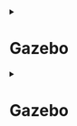 <details>
  <summary><h1>Gazebo </h1></summary>
  
  Gazebo is an open-source 3D robotics simulator. With Gazebo you are able to create a 3D scenario on your computer with robots, obstacles and many other objects. Gazebo also uses a physical engine for illumination, gravity, inertia, etc. You can evaluate and test your robot in difficult or dangerous scenarios without any harm to your robot. Most of the time it is faster to run a simulator instead of starting the whole scenario on your real robot.
  
  <p align="center">
    <img width=500 src="https://github.com/AMC-IITBHU/ROS-Summer-Camp-22/blob/WEEK2BRANCH/Week%202/assests/images%20(1).jpeg">
  </p>
  
  So let's start learning what gazebo really is :-
  
  # Part 1 - 
  
  Action first before the theory! Let's create a project in gazebo. Create a new package in your workspace with name of your choice. For now I am using the name "gazebo_tutorials". Inside the package create a folder world. Create a new file inside the folder with extension .world and place the following content (just do copy paste)
  
  ```xml
  <sdf version='1.7'>
  <world name='default'>
    <light name='sun' type='directional'>
      <cast_shadows>1</cast_shadows>
      <pose>0 0 10 0 -0 0</pose>
      <diffuse>0.8 0.8 0.8 1</diffuse>
      <specular>0.2 0.2 0.2 1</specular>
      <attenuation>
        <range>1000</range>
        <constant>0.9</constant>
        <linear>0.01</linear>
        <quadratic>0.001</quadratic>
      </attenuation>
      <direction>-0.5 0.1 -0.9</direction>
      <spot>
        <inner_angle>0</inner_angle>
        <outer_angle>0</outer_angle>
        <falloff>0</falloff>
      </spot>
    </light>
    <model name='ground_plane'>
      <static>1</static>
      <link name='link'>
        <collision name='collision'>
          <geometry>
            <plane>
              <normal>0 0 1</normal>
              <size>100 100</size>
            </plane>
          </geometry>
          <surface>
            <contact>
              <collide_bitmask>65535</collide_bitmask>
              <ode/>
            </contact>
            <friction>
              <ode>
                <mu>100</mu>
                <mu2>50</mu2>
              </ode>
              <torsional>
                <ode/>
              </torsional>
            </friction>
            <bounce/>
          </surface>
          <max_contacts>10</max_contacts>
        </collision>
        <visual name='visual'>
          <cast_shadows>0</cast_shadows>
          <geometry>
            <plane>
              <normal>0 0 1</normal>
              <size>100 100</size>
            </plane>
          </geometry>
          <material>
            <script>
              <uri>file://media/materials/scripts/gazebo.material</uri>
              <name>Gazebo/Grey</name>
            </script>
          </material>
        </visual>
        <self_collide>0</self_collide>
        <enable_wind>0</enable_wind>
        <kinematic>0</kinematic>
      </link>
    </model>
    <gravity>0 0 -9.8</gravity>
    <magnetic_field>6e-06 2.3e-05 -4.2e-05</magnetic_field>
    <atmosphere type='adiabatic'/>
    <physics type='ode'>
      <max_step_size>0.001</max_step_size>
      <real_time_factor>1</real_time_factor>
      <real_time_update_rate>1000</real_time_update_rate>
    </physics>
    <scene>
      <ambient>0.4 0.4 0.4 1</ambient>
      <background>0.7 0.7 0.7 1</background>
      <shadows>1</shadows>
    </scene>
    <wind/>
    <spherical_coordinates>
      <surface_model>EARTH_WGS84</surface_model>
      <latitude_deg>0</latitude_deg>
      <longitude_deg>0</longitude_deg>
      <elevation>0</elevation>
      <heading_deg>0</heading_deg>
    </spherical_coordinates>
    <model name='unit_box'>
      <pose>-1.53411 -1.50222 0.5 0 -0 0</pose>
      <link name='link'>
        <inertial>
          <mass>1</mass>
          <inertia>
            <ixx>0.166667</ixx>
            <ixy>0</ixy>
            <ixz>0</ixz>
            <iyy>0.166667</iyy>
            <iyz>0</iyz>
            <izz>0.166667</izz>
          </inertia>
          <pose>0 0 0 0 -0 0</pose>
        </inertial>
        <collision name='collision'>
          <geometry>
            <box>
              <size>1 1 1</size>
            </box>
          </geometry>
          <max_contacts>10</max_contacts>
          <surface>
            <contact>
              <ode/>
            </contact>
            <bounce/>
            <friction>
              <torsional>
                <ode/>
              </torsional>
              <ode/>
            </friction>
          </surface>
        </collision>
        <visual name='visual'>
          <geometry>
            <box>
              <size>1 1 1</size>
            </box>
          </geometry>
          <material>
            <script>
              <name>Gazebo/Grey</name>
              <uri>file://media/materials/scripts/gazebo.material</uri>
            </script>
          </material>
        </visual>
        <self_collide>0</self_collide>
        <enable_wind>0</enable_wind>
        <kinematic>0</kinematic>
      </link>
    </model>
    <model name='Mailbox'>
      <link name='link'>
        <collision name='collision'>
          <geometry>
            <mesh>
              <uri>model://mailbox/meshes/mailbox.dae</uri>
            </mesh>
          </geometry>
          <max_contacts>10</max_contacts>
          <surface>
            <contact>
              <ode/>
            </contact>
            <bounce/>
            <friction>
              <torsional>
                <ode/>
              </torsional>
              <ode/>
            </friction>
          </surface>
        </collision>
        <visual name='visual'>
          <geometry>
            <mesh>
              <uri>model://mailbox/meshes/mailbox.dae</uri>
            </mesh>
          </geometry>
          <material>
            <script>
              <uri>model://mailbox/materials/scripts</uri>
              <uri>model://mailbox/materials/textures</uri>
              <name>Mailbox/Diffuse</name>
            </script>
          </material>
        </visual>
        <self_collide>0</self_collide>
        <inertial>
          <pose>0 0 0 0 -0 0</pose>
          <inertia>
            <ixx>1</ixx>
            <ixy>0</ixy>
            <ixz>0</ixz>
            <iyy>1</iyy>
            <iyz>0</iyz>
            <izz>1</izz>
          </inertia>
          <mass>1</mass>
        </inertial>
        <enable_wind>0</enable_wind>
        <kinematic>0</kinematic>
      </link>
      <pose>0.730733 2.14938 0 0 -0 0</pose>
    </model>
    <model name='table_marble'>
      <static>1</static>
      <pose>2.89095 -1.16521 0.648 0 -0 0</pose>
      <link name='link'>
        <collision name='collision'>
          <geometry>
            <mesh>
              <uri>model:///table_marble/meshes/table_lightmap.dae</uri>
              <scale>0.25 0.25 0.25</scale>
            </mesh>
          </geometry>
          <max_contacts>10</max_contacts>
          <surface>
            <contact>
              <ode/>
            </contact>
            <bounce/>
            <friction>
              <torsional>
                <ode/>
              </torsional>
              <ode/>
            </friction>
          </surface>
        </collision>
        <visual name='visual'>
          <geometry>
            <mesh>
              <uri>model://table_marble/meshes/table_lightmap.dae</uri>
              <scale>0.25 0.25 0.25</scale>
            </mesh>
          </geometry>
          <material>
            <script>
              <uri>model://table_marble/materials/scripts</uri>
              <uri>model://table_marble/materials/textures</uri>
              <name>Table/Marble_Lightmap</name>
            </script>
            <lighting>0</lighting>
          </material>
        </visual>
        <self_collide>0</self_collide>
        <enable_wind>0</enable_wind>
        <kinematic>0</kinematic>
      </link>
    </model>
    <light name='sun' type='directional'>
      <cast_shadows>1</cast_shadows>
      <pose>0.120272 -0.218971 10 0 -0 0</pose>
      <diffuse>0.8 0.8 0.8 1</diffuse>
      <specular>0.2 0.2 0.2 1</specular>
      <attenuation>
        <range>1000</range>
        <constant>0.9</constant>
        <linear>0.01</linear>
        <quadratic>0.001</quadratic>
      </attenuation>
      <direction>-0.5 0.1 -0.9</direction>
    </light>
    <model name='cafe_table'>
      <static>1</static>
      <link name='link'>
        <collision name='surface'>
          <pose>0 0 0.755 0 -0 0</pose>
          <geometry>
            <box>
              <size>0.913 0.913 0.04</size>
            </box>
          </geometry>
          <max_contacts>10</max_contacts>
          <surface>
            <contact>
              <ode/>
            </contact>
            <bounce/>
            <friction>
              <torsional>
                <ode/>
              </torsional>
              <ode/>
            </friction>
          </surface>
        </collision>
        <collision name='column'>
          <pose>0 0 0.37 0 -0 0</pose>
          <geometry>
            <box>
              <size>0.042 0.042 0.74</size>
            </box>
          </geometry>
          <max_contacts>10</max_contacts>
          <surface>
            <contact>
              <ode/>
            </contact>
            <bounce/>
            <friction>
              <torsional>
                <ode/>
              </torsional>
              <ode/>
            </friction>
          </surface>
        </collision>
        <collision name='base'>
          <pose>0 0 0.02 0 -0 0</pose>
          <geometry>
            <box>
              <size>0.56 0.56 0.04</size>
            </box>
          </geometry>
          <max_contacts>10</max_contacts>
          <surface>
            <contact>
              <ode/>
            </contact>
            <bounce/>
            <friction>
              <torsional>
                <ode/>
              </torsional>
              <ode/>
            </friction>
          </surface>
        </collision>
        <visual name='visual'>
          <geometry>
            <mesh>
              <uri>model://cafe_table/meshes/cafe_table.dae</uri>
            </mesh>
          </geometry>
        </visual>
        <self_collide>0</self_collide>
        <enable_wind>0</enable_wind>
        <kinematic>0</kinematic>
      </link>
      <pose>4.93489 1.74308 0 0 -0 0</pose>
    </model>
    <model name='first_2015_trash_can'>
      <link name='link'>
        <inertial>
          <pose>0 0 0.3683 0 -0 0</pose>
          <mass>4.83076</mass>
          <inertia>
            <ixx>0.281534</ixx>
            <ixy>0</ixy>
            <ixz>0</ixz>
            <iyy>0.281534</iyy>
            <iyz>0</iyz>
            <izz>0.126223</izz>
          </inertia>
        </inertial>
        <visual name='visual'>
          <geometry>
            <mesh>
              <uri>model://first_2015_trash_can/meshes/trash_can.dae</uri>
            </mesh>
          </geometry>
        </visual>
        <collision name='collision'>
          <geometry>
            <mesh>
              <uri>model://first_2015_trash_can/meshes/trash_can.dae</uri>
            </mesh>
          </geometry>
          <max_contacts>10</max_contacts>
          <surface>
            <contact>
              <ode/>
            </contact>
            <bounce/>
            <friction>
              <torsional>
                <ode/>
              </torsional>
              <ode/>
            </friction>
          </surface>
        </collision>
        <self_collide>0</self_collide>
        <enable_wind>0</enable_wind>
        <kinematic>0</kinematic>
      </link>
      <pose>4.52055 -4.82605 0 0 -0 0</pose>
    </model>
    <state world_name='default'>
      <sim_time>106 649000000</sim_time>
      <real_time>107 71423633</real_time>
      <wall_time>1653808482 782998527</wall_time>
      <iterations>106649</iterations>
      <model name='Mailbox'>
        <pose>0.730733 2.14938 -9e-06 -9e-06 1e-06 0</pose>
        <scale>1 1 1</scale>
        <link name='link'>
          <pose>0.730733 2.14938 -9e-06 -9e-06 1e-06 0</pose>
          <velocity>0 0 0 0 -0 0</velocity>
          <acceleration>0 0 -9.8 0 -0 0</acceleration>
          <wrench>0 0 -9.8 0 -0 0</wrench>
        </link>
      </model>
      <model name='cafe_table'>
        <pose>4.93489 1.74308 0 0 -0 0</pose>
        <scale>1 1 1</scale>
        <link name='link'>
          <pose>4.93489 1.74308 0 0 -0 0</pose>
          <velocity>0 0 0 0 -0 0</velocity>
          <acceleration>0 0 0 0 -0 0</acceleration>
          <wrench>0 0 0 0 -0 0</wrench>
        </link>
      </model>
      <model name='first_2015_trash_can'>
        <pose>4.52057 -4.82606 1e-06 7e-06 -6e-06 -9.1e-05</pose>
        <scale>1 1 1</scale>
        <link name='link'>
          <pose>4.52057 -4.82606 1e-06 7e-06 -6e-06 -9.1e-05</pose>
          <velocity>0 0 0 0 -0 0</velocity>
          <acceleration>5.42105 -0.77753 3.13165 -1.03069 0.989248 3.14157</acceleration>
          <wrench>26.1878 -3.75606 15.1283 0 -0 0</wrench>
        </link>
      </model>
      <model name='ground_plane'>
        <pose>0 0 0 0 -0 0</pose>
        <scale>1 1 1</scale>
        <link name='link'>
          <pose>0 0 0 0 -0 0</pose>
          <velocity>0 0 0 0 -0 0</velocity>
          <acceleration>0 0 0 0 -0 0</acceleration>
          <wrench>0 0 0 0 -0 0</wrench>
        </link>
      </model>
      <model name='table_marble'>
        <pose>2.89095 -1.16521 0.648 0 -0 0</pose>
        <scale>1 1 1</scale>
        <link name='link'>
          <pose>2.89095 -1.16521 0.648 0 -0 0</pose>
          <velocity>0 0 0 0 -0 0</velocity>
          <acceleration>0 0 0 0 -0 0</acceleration>
          <wrench>0 0 0 0 -0 0</wrench>
        </link>
      </model>
      <model name='unit_box'>
        <pose>-1.53411 -1.50222 0.499995 0 1e-05 0</pose>
        <scale>1 1 1</scale>
        <link name='link'>
          <pose>-1.53411 -1.50222 0.499995 0 1e-05 0</pose>
          <velocity>0 0 0 0 -0 0</velocity>
          <acceleration>0.010615 -0.006191 -9.78231 0.012424 0.021225 1.8e-05</acceleration>
          <wrench>0.010615 -0.006191 -9.78231 0 -0 0</wrench>
        </link>
      </model>
      <light name='sun'>
        <pose>0 0 10 0 -0 0</pose>
      </light>
    </state>
    <gui fullscreen='0'>
      <camera name='user_camera'>
        <pose>-1.1263 -18.8954 54.7285 -0 1.2578 1.0602</pose>
        <view_controller>orbit</view_controller>
        <projection_type>perspective</projection_type>
      </camera>
    </gui>
  </world>
</sdf>
```

  Let the full name of file be new.world
  
  Now open a terminal and navigate to the world folder that we created and type
  
  ```bash
  gazebo new.world
  ```
  
  And you will see a new window of gazebo with some models in it.
  
  # Part 2 :
  
  Now we need to learn how to launch gazebo from a launch file. You definately don't want to open gazebo everytime by opening a terminal and then navigating to the folder containing launch file and blah blah. You need to learn to open gazebo from a launch file. 
  
  <p align="center">
    <img width=500 src="https://github.com/AMC-IITBHU/ROS-Summer-Camp-22/blob/WEEK2BRANCH/Week%202/assests/gazebo_meme.jpeg">
  </p>
  
  Make new launch file in the package gazebo_tutorial. Let the name be my_world.launch and paste the following content
  
  ```xml
<?xml version="1.0" encoding="UTF-8" ?>
<launch>
        <!-- overwriting these args -->
        <arg name="debug" default="false" />
        <arg name="gui" default="true" />
        <arg name="pause" default="false" />
        <arg name="world" default="$(find gazebo_tutorial)/world/new.world" />

        <!-- include gazebo_ros launcher -->
        <include file="$(find gazebo_ros)/launch/empty_world.launch">
                <arg name="world_name" value="$(arg world)" />
                <arg name="debug" value="$(arg debug)" />
                <arg name="gui" value="$(arg gui)" />
                <arg name="paused" value="$(arg pause)" />
                <arg name="use_sim_time" value="true" />
        </include>
</launch>
  ```
  
  Now in the terminal write
  
  ```bash
  roslaunch gazebo_tutorial my_world.launch
  ```
  
  Now you see the same world as you saw before, isn't it?
  
  
  
</details>

<details>
  <summary><h1>Gazebo </h1></summary>
  
  Coordinate transformations (or transforms) play a huge role in the mathematics of robotics. They are a a mathematical tool to take points or measurements that are represented from one point of view, and represent them in a different point of view that is more useful. Without using transformations, we would need to perform the calculations with trigonometry, which quickly becomes very complex with larger problems, and especially in 3D.
  
  ROS provides a system called tf2 (TransForm version 2) to handle these transformations for us. Any node can use the tf2 libraries to broadcast a transform from one frame to another. As mentioned above, these transforms will need to form a tree structure, where each frame is defined by one (and only one) transform from another frame, but can have any number of frames dependent on it. The picture below shows a portion of a tree that we’ll be exploring later. In this tree, base and camera are defined relative to world, and l3 is defined relative to base.
  
  <p align="center">
    <img width=500 src="https://articulatedrobotics.xyz/media/assets/posts/ready-for-ros/tf_frames_small.png">
  </p>
  
  Any node can also use the tf2 libraries to listen for transforms, and then use the transforms to convert points from any frame to any other frame, as long as they are connected in the tree.
  
  2 main tasks that users generally use tf for transform between coordinates are broadcasting and listening.
  
Broadcasting transforms:
Publish the relative pose and coordinate to the system This allow us to setup our own relationship between two coordinate frames
  
Listening transforms:
Specify the published transform and query the specific transform between coordinate frames whose transform you want to know (not quite the same as Subscribing to a Topic)
  
</details>
